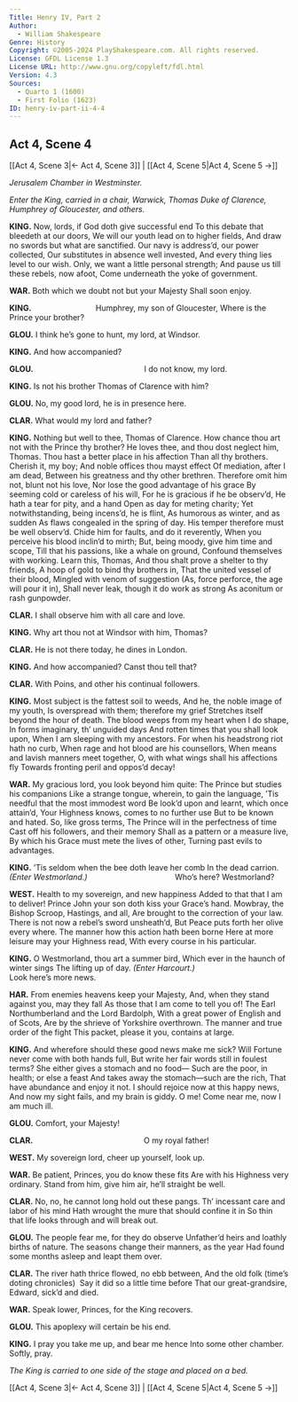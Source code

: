 ```yaml
---
Title: Henry IV, Part 2
Author: 
  - William Shakespeare
Genre: History
Copyright: ©2005-2024 PlayShakespeare.com. All rights reserved.
License: GFDL License 1.3
License URL: http://www.gnu.org/copyleft/fdl.html
Version: 4.3
Sources:
  - Quarto 1 (1600)
  - First Folio (1623)
ID: henry-iv-part-ii-4-4
---
```


## Act 4, Scene 4
[[Act 4, Scene 3|← Act 4, Scene 3]] | [[Act 4, Scene 5|Act 4, Scene 5 →]]

*Jerusalem Chamber in Westminster.*

*Enter the King, carried in a chair, Warwick, Thomas Duke of Clarence, Humphrey of Gloucester, and others.*

**KING.**
Now, lords, if God doth give successful end
To this debate that bleedeth at our doors,
We will our youth lead on to higher fields,
And draw no swords but what are sanctified.
Our navy is address’d, our power collected,
Our substitutes in absence well invested,
And every thing lies level to our wish.
Only, we want a little personal strength;
And pause us till these rebels, now afoot,
Come underneath the yoke of government.

**WAR.**
Both which we doubt not but your Majesty
Shall soon enjoy.

**KING.**
        Humphrey, my son of Gloucester,
Where is the Prince your brother?

**GLOU.**
I think he’s gone to hunt, my lord, at Windsor.

**KING.**
And how accompanied?

**GLOU.**
              I do not know, my lord.

**KING.**
Is not his brother Thomas of Clarence with him?

**GLOU.**
No, my good lord, he is in presence here.

**CLAR.**
What would my lord and father?

**KING.**
Nothing but well to thee, Thomas of Clarence.
How chance thou art not with the Prince thy brother?
He loves thee, and thou dost neglect him, Thomas.
Thou hast a better place in his affection
Than all thy brothers. Cherish it, my boy;
And noble offices thou mayst effect
Of mediation, after I am dead,
Between his greatness and thy other brethren.
Therefore omit him not, blunt not his love,
Nor lose the good advantage of his grace
By seeming cold or careless of his will,
For he is gracious if he be observ’d,
He hath a tear for pity, and a hand
Open as day for meting charity;
Yet notwithstanding, being incens’d, he is flint,
As humorous as winter, and as sudden
As flaws congealed in the spring of day.
His temper therefore must be well observ’d.
Chide him for faults, and do it reverently,
When you perceive his blood inclin’d to mirth;
But, being moody, give him time and scope,
Till that his passions, like a whale on ground,
Confound themselves with working. Learn this, Thomas,
And thou shalt prove a shelter to thy friends,
A hoop of gold to bind thy brothers in,
That the united vessel of their blood,
Mingled with venom of suggestion
(As, force perforce, the age will pour it in),
Shall never leak, though it do work as strong
As aconitum or rash gunpowder.

**CLAR.**
I shall observe him with all care and love.

**KING.**
Why art thou not at Windsor with him, Thomas?

**CLAR.**
He is not there today, he dines in London.

**KING.**
And how accompanied? Canst thou tell that?

**CLAR.**
With Poins, and other his continual followers.

**KING.**
Most subject is the fattest soil to weeds,
And he, the noble image of my youth,
Is overspread with them; therefore my grief
Stretches itself beyond the hour of death.
The blood weeps from my heart when I do shape,
In forms imaginary, th’ unguided days
And rotten times that you shall look upon,
When I am sleeping with my ancestors.
For when his headstrong riot hath no curb,
When rage and hot blood are his counsellors,
When means and lavish manners meet together,
O, with what wings shall his affections fly
Towards fronting peril and oppos’d decay!

**WAR.**
My gracious lord, you look beyond him quite:
The Prince but studies his companions
Like a strange tongue, wherein, to gain the language,
’Tis needful that the most immodest word
Be look’d upon and learnt, which once attain’d,
Your Highness knows, comes to no further use
But to be known and hated. So, like gross terms,
The Prince will in the perfectness of time
Cast off his followers, and their memory
Shall as a pattern or a measure live,
By which his Grace must mete the lives of other,
Turning past evils to advantages.

**KING.**
’Tis seldom when the bee doth leave her comb
In the dead carrion.
*(Enter Westmorland.)*
           Who’s here? Westmorland?

**WEST.**
Health to my sovereign, and new happiness
Added to that that I am to deliver!
Prince John your son doth kiss your Grace’s hand.
Mowbray, the Bishop Scroop, Hastings, and all,
Are brought to the correction of your law.
There is not now a rebel’s sword unsheath’d,
But Peace puts forth her olive every where.
The manner how this action hath been borne
Here at more leisure may your Highness read,
With every course in his particular.

**KING.**
O Westmorland, thou art a summer bird,
Which ever in the haunch of winter sings
The lifting up of day.
*(Enter Harcourt.)*
           Look here’s more news.

**HAR.**
From enemies heavens keep your Majesty,
And, when they stand against you, may they fall
As those that I am come to tell you of!
The Earl Northumberland and the Lord Bardolph,
With a great power of English and of Scots,
Are by the shrieve of Yorkshire overthrown.
The manner and true order of the fight
This packet, please it you, contains at large.

**KING.**
And wherefore should these good news make me sick?
Will Fortune never come with both hands full,
But write her fair words still in foulest terms?
She either gives a stomach and no food⁠—
Such are the poor, in health; or else a feast
And takes away the stomach—such are the rich,
That have abundance and enjoy it not.
I should rejoice now at this happy news,
And now my sight fails, and my brain is giddy.
O me! Come near me, now I am much ill.

**GLOU.**
Comfort, your Majesty!

**CLAR.**
              O my royal father!

**WEST.**
My sovereign lord, cheer up yourself, look up.

**WAR.**
Be patient, Princes, you do know these fits
Are with his Highness very ordinary.
Stand from him, give him air, he’ll straight be well.

**CLAR.**
No, no, he cannot long hold out these pangs.
Th’ incessant care and labor of his mind
Hath wrought the mure that should confine it in
So thin that life looks through and will break out.

**GLOU.**
The people fear me, for they do observe
Unfather’d heirs and loathly births of nature.
The seasons change their manners, as the year
Had found some months asleep and leapt them over.

**CLAR.**
The river hath thrice flowed, no ebb between,
And the old folk (time’s doting chronicles) 
Say it did so a little time before
That our great-grandsire, Edward, sick’d and died.

**WAR.**
Speak lower, Princes, for the King recovers.

**GLOU.**
This apoplexy will certain be his end.

**KING.**
I pray you take me up, and bear me hence
Into some other chamber. Softly, pray.

*The King is carried to one side of the stage and placed on a bed.*

[[Act 4, Scene 3|← Act 4, Scene 3]] | [[Act 4, Scene 5|Act 4, Scene 5 →]]
